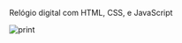 Relógio digital com HTML, CSS, e JavaScript


![print](https://user-images.githubusercontent.com/65837228/181102357-35ab6032-6bf1-45ea-afee-041e337be2aa.png)
